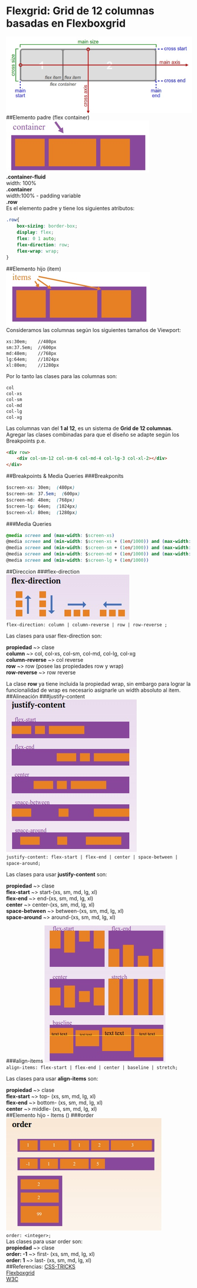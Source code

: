 # Flexgrid: Grid de 12 columnas basadas en Flexboxgrid
![Flexbox](images/css3-flexbox.jpg "Flexbox")  
##Elemento padre (flex container)
![Container](images/container.jpg "Elemento Padre")  
**.container-fluid**  
width: 100%  
**.container**  
width:100% - padding variable  
**.row**  
Es el elemento padre y tiene los siguientes atributos:  
```css
.row{
	box-sizing: border-box;
	display: flex;
	flex: 0 1 auto;
	flex-direction: row;
	flex-wrap: wrap;
}
```
##Elemento hijo (item)
![Flex-Items](images/flex-items.jpg "Elemento Hijo")  
Consideramos las columnas según los siguientes tamaños de Viewport:
```
xs:30em;	//480px
sm:37.5em;	//600px
md:48em;	//768px
lg:64em;	//1024px
xl:80em;	//1280px
```

Por lo tanto las clases para las columnas son:

```
col
col-xs
col-sm
col-md
col-lg
col-xg
```
Las columnas van del **1 al 12**, es un sistema de **Grid de 12 columnas**. Agregar las clases combinadas para que el diseño se adapte según los Breakpoints
p.e.
```html
<div row>
	<div col-sm-12 col-sm-6 col-md-4 col-lg-3 col-xl-2></div>
</div>
```
##Breakpoints & Media Queries
###Breakponits
```css
$screen-xs: 30em;  (480px)
$screen-sm: 37.5em;  (600px)
$screen-md: 48em;  (768px)
$screen-lg: 64em;  (1024px)
$screen-xl: 80em;  (1280px)
```
###Media Queries
```css
@media screen and (max-width: $screen-xs)
@media screen and (min-width: $screen-xs + (1em/1000)) and (max-width: $screen-sm)
@media screen and (min-width: $screen-sm + (1em/1000)) and (max-width: $screen-md)
@media screen and (min-width: $screen-md + (1em/1000)) and (max-width: $screen-lg)
@media screen and (min-width: $screen-lg + (1em/1000))
```
##Direccion
###flex-direction
![Flex Direction](images/flex-direction.jpg "Flex Direction")  
`flex-direction: column | column-reverse | row | row-reverse ;`

Las clases para usar flex-direction son:

**propiedad** ~> clase  
**column** ~> col, col-xs, col-sm, col-md, col-lg, col-xg  
**column-reverse** ~> col reverse  
**row** ~> row (posee las propiedades row y wrap)  
**row-reverse** ~> row reverse  

La clase **row** ya tiene incluida la propiedad wrap, sin embargo para lograr la funcionalidad de wrap es necesario asignarle un width absoluto al item.
##Alineación
###justify-content
![Justify Content](images/flex-justify.jpg "Justify Content")  
`justify-content: flex-start | flex-end | center | space-between | space-around;`

Las clases para usar **justify-content** son:

**propiedad** ~> clase  
**flex-start** ~> start-(xs, sm, md, lg, xl)  
**flex-end** ~> end-(xs, sm, md, lg, xl)  
**center** ~> center-(xs, sm, md, lg, xl)  
**space-between** ~> between-(xs, sm, md, lg, xl)  
**space-around** ~> around-(xs, sm, md, lg, xl)  

###align-items
![Align Items](images/flex-align-items.jpg "Align Items")  
`align-items: flex-start | flex-end | center | baseline | stretch;`

Las clases para usar **align-items** son:

**propiedad** ~> clase  
**flex-start** ~> top- (xs, sm, md, lg, xl)  
**flex-end** ~> bottom- (xs, sm, md, lg, xl)  
**center** ~> middle- (xs, sm, md, lg, xl)  
##Elemento hijo - Items ()
###order
![Order](images/flex-order.jpg "Order")  
`order: <integer>;`  
Las clases para usar order son:  
**propiedad** ~> clase  
**order: -1** ~> first- (xs, sm, md, lg, xl)  
**order: 1** ~> last- (xs, sm, md, lg, xl)  
##Referencias:
[CSS-TRICKS](https://css-tricks.com/snippets/css/a-guide-to-flexbox/)  
[Flexboxgrid](http://flexboxgrid.com/)  
[W3C](http://www.w3.org/TR/css3-flexbox/)  

